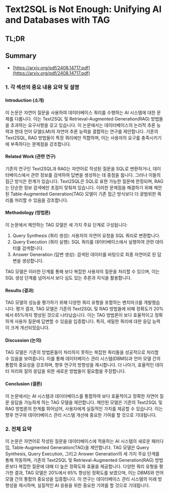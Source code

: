 # Text2SQL is Not Enough: Unifying AI and Databases with TAG
## TL;DR
## Summary
- [https://arxiv.org/pdf/2408.14717.pdf](https://arxiv.org/pdf/2408.14717.pdf)

### 1. 각 섹션의 중요 내용 요약 및 설명

#### Introduction (소개)
이 논문은 자연어 질문을 사용하여 데이터베이스 쿼리를 수행하는 AI 시스템에 대한 문제를 다룹니다. 이는 Text2SQL 및 Retrieval-Augmented Generation(RAG) 방법들을 초과하는 요구사항을 갖고 있습니다. 이 논문에서는 데이터베이스의 논리적 추론 능력과 현대 언어 모델(LM)의 자연어 추론 능력을 결합하는 연구를 제안합니다. 기존의 Text2SQL, RAG 방법들이 특정 쿼리에만 적합하며, 이는 사용자의 요구를 충족시키기에 부족하다는 문제점을 강조합니다.

#### Related Work (관련 연구)
기존의 연구인 Text2SQL과 RAG는 자연어로 작성된 질문을 SQL로 변환하거나, 데이터베이스에서 관련 정보를 검색하여 답변을 생성하는 데 중점을 둡니다. 그러나 이들의 접근 방식은 한계가 있습니다. Text2SQL은 SQL로 표현 가능한 질문에 한정되며, RAG는 단순한 정보 검색에만 초점이 맞춰져 있습니다. 이러한 문제점을 해결하기 위해 제안된 Table-Augmented Generation(TAG) 모델이 기존 접근 방식보다 더 광범위한 쿼리를 처리할 수 있음을 강조합니다.

#### Methodology (방법론)
이 논문에서 제안하는 TAG 모델은 세 가지 주요 단계로 구성됩니다:
1. Query Synthesis (쿼리 생성): 사용자의 자연어 요청을 SQL 쿼리로 변환합니다.
2. Query Execution (쿼리 실행): SQL 쿼리를 데이터베이스에서 실행하여 관련 데이터를 검색합니다.
3. Answer Generation (답변 생성): 검색된 데이터를 바탕으로 최종 자연어로 된 답변을 생성합니다.

TAG 모델은 이러한 단계를 통해 보다 복잡한 사용자의 질문을 처리할 수 있으며, 이는 SQL 생성 단계를 넘어서서 보다 심도 있는 추론과 지식을 활용합니다.

#### Results (결과)
TAG 모델의 성능을 평가하기 위해 다양한 쿼리 유형을 포함하는 벤치마크를 개발했습니다. 평가 결과, TAG 모델은 기존의 Text2SQL 및 RAG 방법들에 비해 정확도가 20%에서 65%까지 향상된 것으로 나타났습니다. 이는 TAG 방법론이 보다 효율적이고 정확하게 사용자 질문에 답변할 수 있음을 입증합니다. 특히, 세밀한 쿼리에 대한 응답 능력이 크게 개선되었습니다.

#### Discussion (논의)
TAG 모델은 기존의 방법론들이 처리하지 못하는 복잡한 쿼리들을 성공적으로 처리할 수 있음을 보여줍니다. 이를 통해 데이터베이스 관리 시스템(DBMS)과 언어 모델 간의 통합의 중요성을 강조하며, 향후 연구의 방향성을 제시합니다. 더 나아가, 효율적인 데이터 처리와 질의 응답을 위한 새로운 방법들이 필요함을 주장합니다.

#### Conclusion (결론)
이 논문에서는 AI 시스템과 데이터베이스를 통합하여 보다 효율적이고 정확한 자연어 질문 응답을 가능하게 하는 TAG 모델을 제안합니다. 제안된 모델은 기존의 Text2SQL 및 RAG 방법론의 한계를 뛰어넘어, 사용자에게 실질적인 가치를 제공할 수 있습니다. 이는 향후 연구와 데이터베이스 관리 시스템 개선에 중요한 기여를 할 것으로 기대됩니다.

### 2. 전체 요약

이 논문은 자연어로 작성된 질문을 데이터베이스에 적용하는 AI 시스템의 새로운 패러다임, Table-Augmented Generation(TAG)을 제안합니다. TAG 모델은 Query Synthesis, Query Execution, 그리고 Answer Generation의 세 가지 주요 단계를 통해 작동하며, 기존의 Text2SQL 및 Retrieval-Augmented Generation(RAG) 방법론보다 복잡한 질문에 대해 더 높은 정확도와 효율을 제공합니다. 다양한 쿼리 유형을 평가한 결과, TAG 모델은 20%에서 65% 향상된 정확도를 보였으며, 이는 DBMS와 언어 모델 간의 통합의 중요성을 입증합니다. 이 연구는 데이터베이스 관리 시스템의 미래 방향성을 제시하며, 실질적인 AI 응용을 위한 중요한 기여를 할 것으로 기대됩니다.